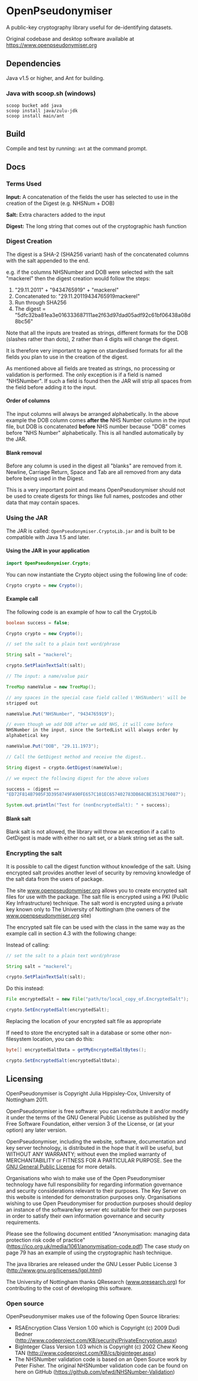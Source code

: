 # OpenPseudonymiser

A public-key cryptography library useful for de-identifying datasets.

Original codebase and desktop software available at https://www.openpseudonymiser.org

## Dependencies

Java v1.5 or higher, and Ant for building.

### Java with scoop.sh (windows)

```
scoop bucket add java
scoop install java/zulu-jdk
scoop install main/ant
```

## Build

Compile and test by running: `ant` at the command prompt.

## Docs

### Terms Used 

**Input:** A concatenation of the fields the user has selected to use in the creation of the Digest (e.g. NHSNum + DOB)

**Salt:** Extra characters added to the input

**Digest:** The long string that comes out of the cryptographic hash function

### Digest Creation

The digest is a SHA-2 (SHA256 variant) hash of the concatenated columns with the salt appended to the end.

e.g. if the columns NHSNumber and DOB were selected with the salt "mackerel" then the digest creation would follow the steps:

1.   "29.11.2011" + "9434765919" + "mackerel"
2.   Concatenated to: "29.11.20119434765919mackerel"
3.   Run through SHA256
4.   The digest = "5dfc32ba81ea3e016333687111ae2f63d97dad05adf92c61bf06438a08d8bc56"

Note that all the inputs are treated as strings, different formats for the DOB (slashes rather than dots), 2 rather than 4 digits will change the digest. 

It is therefore very important to agree on standardised formats for all the fields you plan to use in the creation of the digest.

As mentioned above all fields are treated as strings, no processing or validation is performed. The only exception is if a field is named "NHSNumber". If such a field is found then the JAR will strip all spaces from the field before adding it to the input.

#### Order of columns

The input columns will always be arranged alphabetically. In the above example the DOB column comes **after the** NHS Number column in the input file, but DOB is concatenated **before** NHS number because "DOB" comes before "NHS Number" alphabetically. This is all handled automatically by the JAR.

#### Blank removal

Before any column is used in the digest all "blanks" are removed from it. Newline, Carriage Return, Space and Tab are all removed from any data before being used in the Digest. 

This is a very important point and means OpenPseudonymiser should not be used to create digests for things like full names, postcodes and other data that may contain spaces.

### Using the JAR

The JAR is called: `OpenPseudonymiser.CryptoLib.jar` and is built to be compatible with Java 1.5 and later.

#### Using the JAR in your application

```java
import OpenPseudonymiser.Crypto;
```

You can now instantiate the Crypto object using the following line of code:

```java
Crypto crypto = new Crypto();
```

#### Example call 

The following code is an example of how to call the CryptoLib


```java
boolean success = false;

Crypto crypto = new Crypto();

// set the salt to a plain text word/phrase

String salt = "mackerel";

crypto.SetPlainTextSalt(salt);

// The input: a name/value pair

TreeMap nameValue = new TreeMap();

// any spaces in the special case field called \'NHSNumber\' will be
stripped out

nameValue.Put("NHSNumber", "9434765919");

// even though we add DOB after we add NHS, it will come before
NHSNumber in the input, since the SortedList will always order by
alphabetical key

nameValue.Put("DOB", "29.11.1973");

// Call the GetDigest method and receive the digest..

String digest = crypto.GetDigest(nameValue);

// we expect the following digest for the above values

success = (digest ==
"ED72F814B7905F3D3958749FA90FE657C101EC657402783DB68CBE3513E76087");

System.out.println("Test for (nonEncryptedSalt): " + success);
```

#### Blank salt

Blank salt is not allowed, the library will throw an exception if a call to GetDigest is made with either no salt set, or a blank string set as the salt.

### Encrypting the salt

It is possible to call the digest function without knowledge of the salt. Using encrypted salt provides another level of security by removing knowledge of the salt data from the users of package.

The site www.openpseudonymiser.org allows you to create encrypted salt files for use with the package. The salt file is encrypted using a PKI (Public Key Infrastructure) technique. The salt word is encrypted using a private key known only to The University of Nottingham (the owners of the www.openpseudonymiser.org site)

The encrypted salt file can be used with the class in the same way as the example call in section 4.3 with the following change:

Instead of calling:

```java
// set the salt to a plain text word/phrase

String salt = "mackerel";

crypto.SetPlainTextSalt(salt);
```

Do this instead:

```java
File encryptedSalt = new File("path/to/local_copy_of.EncryptedSalt");

crypto.SetEncryptedSalt(encryptedSalt);
```

Replacing the location of your encrypted salt file as appropriate

If need to store the encrypted salt in a database or some other non-filesystem location, you can do this:

```java
byte[] encryptedSaltData = getMyEncryptedSaltBytes();

crypto.SetEncryptedSalt(encryptedSaltData);
```

## Licensing

OpenPseudonymiser is Copyright Julia Hippisley-Cox, University of Nottingham 2011.

OpenPseudonymiser is free software: you can redistribute it and/or modify it under the terms of the GNU General Public License as published by the Free Software Foundation, either version 3 of the License, or (at your option) any later version.

OpenPseudonymiser, including the website, software, documentation and key server technology, is distributed in the hope that it will be useful, but WITHOUT ANY WARRANTY; without even the implied warranty of MERCHANTABILITY or FITNESS FOR A PARTICULAR PURPOSE. See the [GNU General Public License](http://www.gnu.org/licenses/) for more details.

Organisations who wish to make use of the Open Pseudonymiser technology have full responsibility for regarding information governance and security considerations relevant to their purposes. The Key Server on this website is intended for demonstration purposes only. Organisations wishing to use Open Pseudonymiser for production purposes should deploy an instance of the software/key server etc suitable for their own purposes in order to satisfy their own information governance and security requirements.

Please see the following document entitled "Anonymisation: managing data protection risk code of practice" (https://ico.org.uk/media/1061/anonymisation-code.pdf)
The case study on page 79 has an example of using the cryptographic hash technique.

The java libraries are released under the GNU Lesser Public License 3 (http://www.gnu.org/licenses/lgpl.html)

The University of Nottingham thanks QResearch (www.qresearch.org) for contributing to the cost of developing this software.

### Open source 

OpenPseudonymiser makes use of the following Open Source libraries:
- RSAEncryption Class Version 1.00 which is Copyright (c) 2009 Dudi Bedner (http://www.codeproject.com/KB/security/PrivateEncryption.aspx)
- BigInteger Class Version 1.03 which is Copyright (c) 2002 Chew Keong TAN (http://www.codeproject.com/KB/cs/biginteger.aspx)
- The NHSNumber validation code is based on an Open Source work by Peter Fisher. The original NHSNumber validation code can be found on here on GitHub (https://github.com/pfwd/NHSNumber-Validation)
